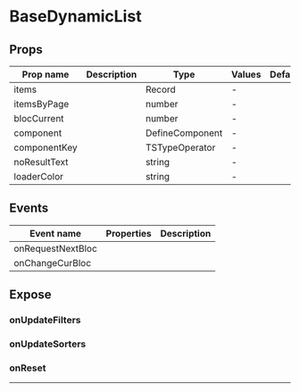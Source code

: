 # BaseDynamicList

## Props

| Prop name    | Description | Type            | Values | Default |
| ------------ | ----------- | --------------- | ------ | ------- |
| items        |             | Record          | -      |         |
| itemsByPage  |             | number          | -      |         |
| blocCurrent  |             | number          | -      |         |
| component    |             | DefineComponent | -      |         |
| componentKey |             | TSTypeOperator  | -      |         |
| noResultText |             | string          | -      |         |
| loaderColor  |             | string          | -      |         |

## Events

| Event name        | Properties | Description |
| ----------------- | ---------- | ----------- |
| onRequestNextBloc |            |
| onChangeCurBloc   |            |

## Expose

### onUpdateFilters

>

### onUpdateSorters

>

### onReset

>

---
